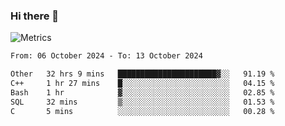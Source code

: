 ### Hi there 👋

![Metrics](https://github.com/radoapx/radoapx/blob/main/github-metrics.svg)

<!--START_SECTION:waka-->

```txt
From: 06 October 2024 - To: 13 October 2024

Other   32 hrs 9 mins   ██████████████████████▓░░   91.19 %
C++     1 hr 27 mins    █░░░░░░░░░░░░░░░░░░░░░░░░   04.15 %
Bash    1 hr            ▓░░░░░░░░░░░░░░░░░░░░░░░░   02.85 %
SQL     32 mins         ▒░░░░░░░░░░░░░░░░░░░░░░░░   01.53 %
C       5 mins          ░░░░░░░░░░░░░░░░░░░░░░░░░   00.28 %
```

<!--END_SECTION:waka-->

<!--
**radoapx/radoapx** is a ✨ _special_ ✨ repository because its `README.md` (this file) appears on your GitHub profile.

Here are some ideas to get you started:

- 🔭 I’m currently working on ...
- 🌱 I’m currently learning ...
- 👯 I’m looking to collaborate on ...
- 🤔 I’m looking for help with ...
- 💬 Ask me about ...
- 📫 How to reach me: ...
- 😄 Pronouns: ...
- ⚡ Fun fact: ...
-->
